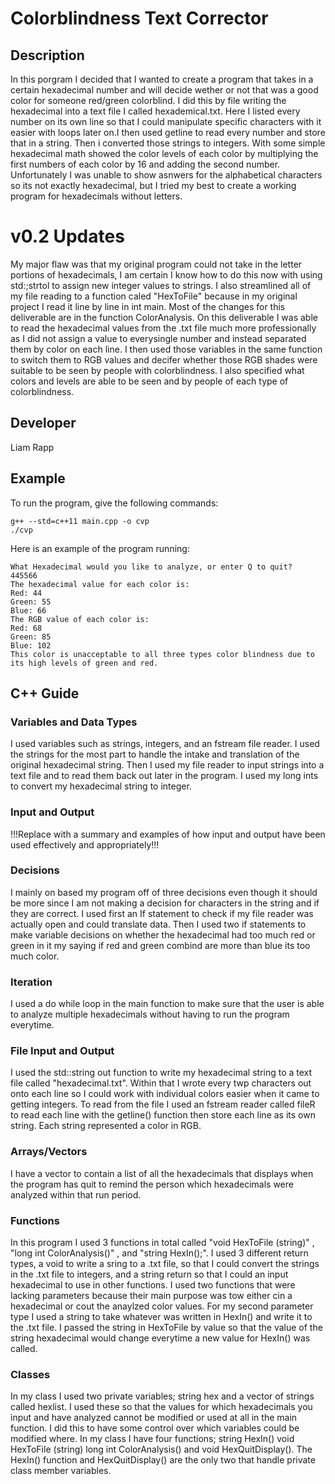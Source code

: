 # Colorblindness Text Corrector

## Description

In this porgram I decided that I wanted to create a program that takes in a certain hexadecimal number and will decide wether or not that was a good color for someone red/green colorblind. I did this by file writing the hexadecimal into a text file I called hexademical.txt. Here I listed every number on its own line so that I could manipulate specific characters with it easier with loops later on.I then used getline to read every number and store that in a string. Then i converted those strings to integers. With some simple hexadecimal math showed the color levels of each color by multiplying the first numbers of each color by 16 and adding the second number. Unfortunately I was unable to show asnwers for the alphabetical characters so its not exactly hexadecimal, but I tried my best to create a working program for hexadecimals without letters. 

# v0.2 Updates

My major flaw was that my original program could not take in the letter portions of hexadecimals, I am certain I know how to do this now with using std:;strtol to assign new integer values to strings. I also streamlined all of my file reading to a function caled "HexToFile" because in my original project I read it line by line in int main. Most of the changes for this deliverable are in the function ColorAnalysis. On this deliverable I was able to read the hexadecimal values from the .txt file much more professionally as I did not assign a value to everysingle number and instead separated them by color on each line. I then used those variables in the same function to switch them to RGB values and decifer whether those RGB shades were suitable to be seen by people with colorblindness. I also specified what colors and levels are able to be seen and by people of each type of colorblindness.

## Developer

Liam Rapp

## Example

To run the program, give the following commands:

```
g++ --std=c++11 main.cpp -o cvp
./cvp
```

Here is an example of the program running:

```
What Hexadecimal would you like to analyze, or enter Q to quit?
445566
The hexadecimal value for each color is: 
Red: 44
Green: 55
Blue: 66
The RGB value of each color is:
Red: 68
Green: 85
Blue: 102
This color is unacceptable to all three types color blindness due to its high levels of green and red.
```

## C++ Guide

### Variables and Data Types

I used variables such as strings, integers, and an fstream file reader. I used the strings for the most part to handle the intake and translation of the original hexadecimal string. Then I used my file reader to input strings into a text file and to read them back out later in the program. I used my long ints to convert my hexadecimal string to integer.  

### Input and Output

!!!Replace with a summary and examples of how input and output have been used effectively and appropriately!!!

### Decisions

I mainly on based my program off of three decisions even though it should be more since I am not making a decision for characters in the string and if they are correct. I used first an If statement to check if my file reader was actually open and could translate data. Then I used two if statements to make variable decisions on whether the hexadecimal had too much red or green in it my saying if red and green combind are more than blue its too much color.

### Iteration

I used a do while loop in the main function to make sure that the user is able to analyze multiple hexadecimals without having to run the program everytime. 

### File Input and Output

I used the std::string out function to write my hexadecimal string to a text file called "hexadecimal.txt". Within that I wrote every twp characters out onto each line so I could work with individual colors easier when it came to getting integers. To read from the file I used an fstream reader called fileR to read each line with the getline() function then store each line as its own string. Each string represented a color in RGB.

### Arrays/Vectors

 I have a vector to contain a list of all the hexadecimals that displays when the program has quit to remind the person which hexadecimals were analyzed within that run period.  

### Functions

In this program I used 3 functions in total called "void HexToFile (string)" , "long int ColorAnalysis()" , and "string HexIn();". I used 3 different return types, a void to write a sring to a .txt file, so that I could convert the strings in the .txt file to integers, and a string return so that I could an input hexadecimal to use in other functions. I used two functions that were lacking parameters because their main purpose was tow either cin a hexadecimal or cout the anaylzed color values. For my second parameter type I used a string to take whatever was written in HexIn() and write it to the .txt file. I passed the string in HexToFile by value so that the value of the string hexadecimal would change everytime a new value for HexIn() was called.

### Classes

In my class I used two private variables; string hex and a vector of strings called hexlist. I used these so that the values for which hexadecimals you input and have analyzed cannot be modified or used at all in the main function. I did this to have some control over which variables could be modified where. In my class I have four functions; string HexIn() void HexToFile (string) long int ColorAnalysis() and void HexQuitDisplay(). The HexIn() function and HexQuitDisplay() are the only two that handle private class member variables. 